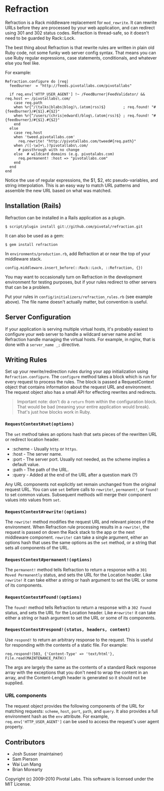 Refraction
==========

Refraction is a Rack middleware replacement for `mod_rewrite`. It can rewrite URLs before they are
processed by your web application, and can redirect using 301 and 302 status codes. Refraction is
thread-safe, so it doesn't need to be guarded by Rack::Lock.

The best thing about Refraction is that rewrite rules are written in plain old Ruby code, not some
funky web server config syntax. That means you can use Ruby regular expressions, case statements,
conditionals, and whatever else you feel like.

For example:

    Refraction.configure do |req|
      feedburner  = "http://feeds.pivotallabs.com/pivotallabs"

      if req.env['HTTP_USER_AGENT'] !~ /FeedBurner|FeedValidator/ && req.host =~ /pivotallabs\.com/
        case req.path
        when %r{^/(talks|blabs|blog)\.(atom|rss)$}        ; req.found! "#{feedburner}/#{$1}.#{$2}"
        when %r{^/users/(chris|edward)/blog\.(atom|rss)$} ; req.found! "#{feedburner}/#{$1}.#{$2}"
        end
      else
        case req.host
        when 'tweed.pivotallabs.com'
          req.rewrite! "http://pivotallabs.com/tweed#{req.path}"
        when /([-\w]+\.)?pivotallabs\.com/
          # passthrough with no change
        else  # wildcard domains (e.g. pivotalabs.com)
          req.permanent! :host => "pivotallabs.com"
        end
      end
    end

Notice the use of regular expressions, the $1, $2, etc pseudo-variables, and string interpolation.
This is an easy way to match URL patterns and assemble the new URL based on what was matched.

## Installation (Rails)

Refraction can be installed in a Rails application as a plugin.

    $ script/plugin install git://github.com/pivotal/refraction.git

It can also be used as a gem:

    $ gem install refraction

In `environments/production.rb`, add Refraction at or near the top of your middleware stack.

    config.middleware.insert_before(::Rack::Lock, ::Refraction, {})

You may want to occasionally turn on Refraction in the development environment for testing
purposes, but if your rules redirect to other servers that can be a problem.

Put your rules in `config/initializers/refraction_rules.rb` (see example above). The file name
doesn't actually matter, but convention is useful.

## Server Configuration

If your application is serving multiple virtual hosts, it's probably easiest to configure your web
server to handle a wildcard server name and let Refraction handle managing the virtual hosts. For
example, in nginx, that is done with a `server_name _;` directive.

## Writing Rules

Set up your rewrite/redirection rules during your app initialization using `Refraction.configure`.
The `configure` method takes a block which is run for every request to process the rules. The block
is passed a RequestContext object that contains information about the request URL and environment.
The request object also has a small API for effecting rewrites and redirects.

> Important note: don't do a `return` from within the configuration
> block.  That would be bad (meaning your entire application would
> break).  That's just how blocks work in Ruby.

### `RequestContext#set(options)`

The `set` method takes an options hash that sets pieces of the rewritten URL or redirect location
header.

  * :scheme - Usually `http` or `https`.
  * :host - The server name.
  * :port - The server port.  Usually not needed, as the scheme implies a default value.
  * :path - The path of the URL.
  * :query - Added at the end of the URL after a question mark (?)

Any URL components not explicitly set remain unchanged from the original request URL. You can use
`set` before calls to `rewrite!`, `permanent!`, or `found!` to set common values. Subsequent
methods will merge their component values into values from `set`.

### `RequestContext#rewrite!(options)`

The `rewrite!` method modifies the request URL and relevant pieces of the environment. When
Refraction rule processing results in a `rewrite!`, the request is passed on down the Rack stack
to the app or the next middleware component. `rewrite!` can take a single argument, either an
options hash that uses the same options as the `set` method, or a string that sets all components
of the URL.

### `RequestContext#permanent!(options)`

The `permanent!` method tells Refraction to return a response with a `301 Moved Permanently`
status, and sets the URL for the Location header. Like `rewrite!` it can take either a string or
hash argument to set the URL or some of its components.

### `RequestContext#found!(options)`

The `found!` method tells Refraction to return a response with a `302 Found` status, and sets the
URL for the Location header. Like `#rewrite!` it can take either a string or hash argument to set
the URL or some of its components.

### `RequestContext#respond!(status, headers, content)`

Use `respond!` to return an arbitrary response to the request. This is useful for responding with
the contents of a static file. For example:

    req.respond!(503, {'Content-Type' => 'text/html'}, File.read(MAINTENANCE_PATH))

The args are largely the same as the contents of a standard Rack response array with the exceptions
that you don't need to wrap the content in an array, and the Content-Length header is generated so it
should not be supplied.

### URL components

The request object provides the following components of the URL for matching requests: `scheme`,
`host`, `port`, `path`, and `query`. It also provides a full environment hash as the `env`
attribute. For example, `req.env['HTTP_USER_AGENT']` can be used to access the request's user
agent property.

## Contributors

  * Josh Susser (maintainer)
  * Sam Pierson
  * Wai Lun Mang
  * Brian Morearty

Copyright (c) 2009-2010 Pivotal Labs. This software is licensed under the MIT License.
